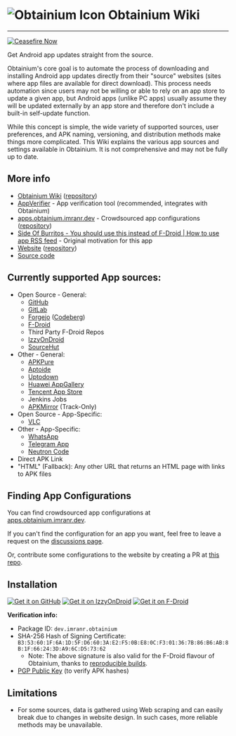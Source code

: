 # ![Obtainium Icon](https://raw.githubusercontent.com/ImranR98/Obtainium/main/assets/graphics/icon_small.png) Obtainium Wiki

---

[![Ceasefire Now](https://badge.techforpalestine.org/default)](https://techforpalestine.org/learn-more)

Get Android app updates straight from the source.

Obtainium's core goal is to automate the process of downloading and installing Android app updates directly from their "source" websites (sites where app files are available for direct download). This process needs automation since users may not be willing or able to rely on an app store to update a given app, but Android apps (unlike PC apps) usually assume they will be updated externally by an app store and therefore don't include a built-in self-update function.

While this concept is simple, the wide variety of supported sources, user preferences, and APK naming, versioning, and distribution methods make things more complicated. This Wiki explains the various app sources and settings available in Obtainium. It is not comprehensive and may not be fully up to date.

## More info

- [Obtainium Wiki](https://imranr98.github.io/Obtainium-Wiki) ([repository](https://github.com/ImranR98/Obtainium-Wiki))
- [AppVerifier](https://github.com/soupslurpr/AppVerifier) - App verification tool (recommended, integrates with Obtainium)
- [apps.obtainium.imranr.dev](https://apps.obtainium.imranr.dev/) - Crowdsourced app configurations ([repository](https://github.com/ImranR98/apps.obtainium.imranr.dev))
- [Side Of Burritos - You should use this instead of F-Droid | How to use app RSS feed](https://youtu.be/FFz57zNR_M0) - Original motivation for this app
- [Website](https://obtainium.imranr.dev) ([repository](https://github.com/ImranR98/obtainium.imranr.dev))
- [Source code](https://github.com/ImranR98/Obtainium)

## Currently supported App sources:

- Open Source - General:
    - [GitHub](https://github.com/)
    - [GitLab](https://gitlab.com/)
    - [Forgejo](https://forgejo.org/) ([Codeberg](https://codeberg.org/))
    - [F-Droid](https://f-droid.org/)
    - Third Party F-Droid Repos
    - [IzzyOnDroid](https://android.izzysoft.de/)
    - [SourceHut](https://git.sr.ht/)
- Other - General:
    - [APKPure](https://apkpure.net/)
    - [Aptoide](https://aptoide.com/)
    - [Uptodown](https://uptodown.com/)
    - [Huawei AppGallery](https://appgallery.huawei.com/)
    - [Tencent App Store](https://sj.qq.com/)
    - Jenkins Jobs
    - [APKMirror](https://apkmirror.com/) (Track-Only)
- Open Source - App-Specific:
    - [VLC](https://videolan.org/)
- Other - App-Specific:
    - [WhatsApp](https://whatsapp.com)
    - [Telegram App](https://telegram.org)
    - [Neutron Code](https://neutroncode.com)
- Direct APK Link
- "HTML" (Fallback): Any other URL that returns an HTML page with links to APK files

## Finding App Configurations

You can find crowdsourced app configurations at [apps.obtainium.imranr.dev](https://apps.obtainium.imranr.dev).

If you can't find the configuration for an app you want, feel free to leave a request on the [discussions page](https://github.com/ImranR98/apps.obtainium.imranr.dev/discussions/new?category=app-requests).

Or, contribute some configurations to the website by creating a PR at [this repo](https://github.com/ImranR98/apps.obtainium.imranr.dev).

## Installation

[<img src="https://github.com/machiav3lli/oandbackupx/raw/034b226cea5c1b30eb4f6a6f313e4dadcbb0ece4/badge_github.png"
    alt="Get it on GitHub">](https://github.com/ImranR98/Obtainium/releases)
[<img src="https://gitlab.com/IzzyOnDroid/repo/-/raw/master/assets/IzzyOnDroid.png"
     alt="Get it on IzzyOnDroid">](https://apt.izzysoft.de/fdroid/index/apk/dev.imranr.obtainium)
[<img src="https://fdroid.gitlab.io/artwork/badge/get-it-on.png"
    alt="Get it on F-Droid">](https://f-droid.org/packages/dev.imranr.obtainium.fdroid/)
     
**Verification info:**

- Package ID: `dev.imranr.obtainium`
- SHA-256 Hash of Signing Certificate: `B3:53:60:1F:6A:1D:5F:D6:60:3A:E2:F5:0B:E8:0C:F3:01:36:7B:86:B6:AB:8B:1F:66:24:3D:A9:6C:D5:73:62`
  - Note: The above signature is also valid for the F-Droid flavour of Obtainium, thanks to [reproducible builds](https://f-droid.org/docs/Reproducible_Builds/).
- [PGP Public Key](https://keyserver.ubuntu.com/pks/lookup?search=contact%40imranr.dev&fingerprint=on&op=index) (to verify APK hashes)

## Limitations
- For some sources, data is gathered using Web scraping and can easily break due to changes in website design. In such cases, more reliable methods may be unavailable.
